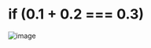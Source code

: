 # if (0.1 + 0.2 === 0.3)

![image](https://user-images.githubusercontent.com/40190772/84561268-46c9bc80-ad4b-11ea-9ad9-e2107a96796b.png)
